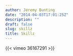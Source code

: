 ```yaml
---
author: Jeremy Bunting
date: "2014-04-03T17:01:25Z"
description: ""
draft: false
slug: skillz
title: Skillz
---
```


{{< vimeo 36167291 >}}

